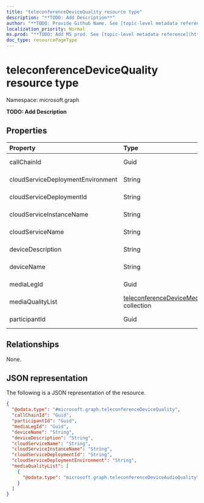 ```yaml
---
title: "teleconferenceDeviceQuality resource type"
description: "**TODO: Add Description**"
author: "**TODO: Provide Github Name. See [topic-level metadata reference](https://msgo.azurewebsites.net/add/document/guidelines/metadata.html#topic-level-metadata)**"
localization_priority: Normal
ms.prod: "**TODO: Add MS prod. See [topic-level metadata reference](https://msgo.azurewebsites.net/add/document/guidelines/metadata.html#topic-level-metadata)**"
doc_type: resourcePageType
---
```


# teleconferenceDeviceQuality resource type


Namespace: microsoft.graph

**TODO: Add Description**

## Properties
|Property|Type|Description|
|:---|:---|:---|
|callChainId|Guid|**TODO: Add Description**|
|cloudServiceDeploymentEnvironment|String|**TODO: Add Description**|
|cloudServiceDeploymentId|String|**TODO: Add Description**|
|cloudServiceInstanceName|String|**TODO: Add Description**|
|cloudServiceName|String|**TODO: Add Description**|
|deviceDescription|String|**TODO: Add Description**|
|deviceName|String|**TODO: Add Description**|
|mediaLegId|Guid|**TODO: Add Description**|
|mediaQualityList|[teleconferenceDeviceMediaQuality](../resources/teleconferencedevicemediaquality.md) collection|**TODO: Add Description**|
|participantId|Guid|**TODO: Add Description**|

## Relationships
None.

## JSON representation
The following is a JSON representation of the resource.
<!-- {
  "blockType": "resource",
  "@odata.type": "microsoft.graph.teleconferenceDeviceQuality"
}
-->
``` json
{
  "@odata.type": "#microsoft.graph.teleconferenceDeviceQuality",
  "callChainId": "Guid",
  "participantId": "Guid",
  "mediaLegId": "Guid",
  "deviceName": "String",
  "deviceDescription": "String",
  "cloudServiceName": "String",
  "cloudServiceInstanceName": "String",
  "cloudServiceDeploymentId": "String",
  "cloudServiceDeploymentEnvironment": "String",
  "mediaQualityList": [
    {
      "@odata.type": "microsoft.graph.teleconferenceDeviceAudioQuality"
    }
  ]
}
```

